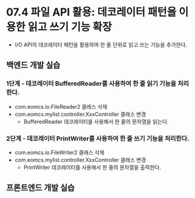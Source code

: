# 07.4 파일 API 활용: 데코레이터 패턴을 이용한 읽고 쓰기 기능 확장

- I/O API의 데코레이터 패턴을 활용하여 한 줄 단위로 읽고 쓰는 기능을 추가한다.

## 백엔드 개발 실습

### 1단계 - 데코레이터 BufferedReader를 사용하여 한 줄 읽기 기능을 처리한다.

- com.eomcs.io.FileReader2 클래스 삭제
- com.eomcs.mylist.controller.XxxController 클래스 변경
  - BufferedReader 데코레이터를 사용해서 한 줄의 문자열을 읽는다.

### 2단계 - 데코레이터 PrintWriter를 사용하여 한 줄 쓰기 기능을 처리한다.

- com.eomcs.io.FileWriter2 클래스 삭제
- com.eomcs.mylist.controller.XxxController 클래스 변경
  - PrintWriter 데코레이터를 사용해서 한 줄의 문자열을 출력한다.


## 프론트엔드 개발 실습








#
